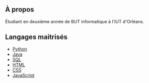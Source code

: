 ## À propos
Étudiant en deuxième année de BUT informatique à l'IUT d'Orléans.

## Langages maitrisés
- [Python](https://fr.wikipedia.org/wiki/Python_(langage))
- [Java](https://fr.wikipedia.org/wiki/Java_(langage))
- [SQL](https://fr.wikipedia.org/wiki/Structured_Query_Language)
- [HTML](https://fr.wikipedia.org/wiki/Hypertext_Markup_Language)
- [CSS](https://fr.wikipedia.org/wiki/Feuilles_de_style_en_cascade)
- [JavaScript](https://fr.wikipedia.org/wiki/JavaScript)
